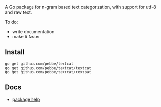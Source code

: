 A Go package for n-gram based text categorization, with support for utf-8 and raw text.

To do:

 * write documentation
 * make it faster

## Install

    go get github.com/pebbe/textcat
    go get github.com/pebbe/textcat/textcat
    go get github.com/pebbe/textcat/textpat

## Docs

 * [package help](http://gopkgdoc.appspot.com/pkg/github.com/pebbe/textcat)
